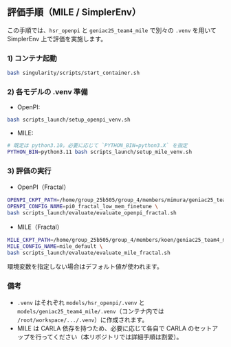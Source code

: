 ## 評価手順（MILE / SimplerEnv）

この手順では、`hsr_openpi` と `geniac25_team4_mile` で別々の `.venv` を用いて SimplerEnv 上で評価を実施します。

### 1) コンテナ起動
```bash
bash singularity/scripts/start_container.sh
```

### 2) 各モデルの .venv 準備
- OpenPI:
```bash
bash scripts_launch/setup_openpi_venv.sh
```

- MILE:
```bash
# 既定は python3.10。必要に応じて `PYTHON_BIN=python3.X` を指定
PYTHON_BIN=python3.11 bash scripts_launch/setup_mile_venv.sh
```

### 3) 評価の実行
- OpenPI（Fractal）
```bash
OPENPI_CKPT_PATH=/home/group_25b505/group_4/members/mimura/geniac25_team4_codebase/models/hsr_openpi/checkpoints/pi0_fractal_low_mem_finetune/my_experiment/1000 \
OPENPI_CONFIG_NAME=pi0_fractal_low_mem_finetune \
bash scripts_launch/evaluate/evaluate_openpi_fractal.sh
```

- MILE（Fractal）
```bash
MILE_CKPT_PATH=/home/group_25b505/group_4/members/koen/geniac25_team4_mile/checkpoints/oxe_fractal_robot_mile/best.pt \
MILE_CONFIG_NAME=mile_default \
bash scripts_launch/evaluate/evaluate_mile_fractal.sh
```

環境変数を指定しない場合はデフォルト値が使われます。

### 備考
- `.venv` はそれぞれ `models/hsr_openpi/.venv` と `models/geniac25_team4_mile/.venv`（コンテナ内では `/root/workspace/.../.venv`）に作成されます。
- MILE は CARLA 依存を持つため、必要に応じて各自で CARLA のセットアップを行ってください（本リポジトリでは詳細手順は割愛）。


